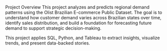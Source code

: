 Project Overview
This project analyzes and predicts regional demand patterns using the Olist Brazilian E-commerce Public Dataset. The goal is to understand how customer demand varies across Brazilian states over time, identify sales distribution, and build a foundation for forecasting future demand to support strategic decision-making.

This project applies SQL, Python, and Tableau to extract insights, visualize trends, and present data-backed stories.
